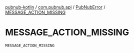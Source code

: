 [pubnub-kotlin](../../index.md) / [com.pubnub.api](../index.md) / [PubNubError](index.md) / [MESSAGE_ACTION_MISSING](./-m-e-s-s-a-g-e_-a-c-t-i-o-n_-m-i-s-s-i-n-g.md)

# MESSAGE_ACTION_MISSING

`MESSAGE_ACTION_MISSING`